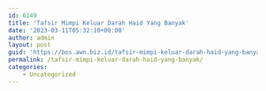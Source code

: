 ```yaml
---
id: 6149
title: 'Tafsir Mimpi Keluar Darah Haid Yang Banyak'
date: '2023-03-11T05:32:10+00:00'
author: admin
layout: post
guid: 'https://bos.awn.biz.id/tafsir-mimpi-keluar-darah-haid-yang-banyak/'
permalink: /tafsir-mimpi-keluar-darah-haid-yang-banyak/
categories:
    - Uncategorized
---
```



